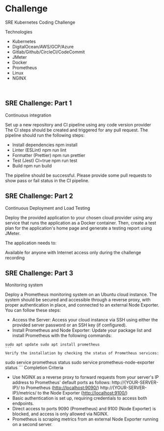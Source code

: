 # Challenge

SRE Kubernetes Coding Challenge

Technologies 
- Kubernetes
- DigitalOcean/AWS/GCP/Azure
- Gitlab/Github/CircleCI/CodeCommit 
- JMeter
- Docker
- Prometheus
- Linux
- NGINX

​
## SRE Challenge: Part 1
Continuous integration

Set up a new repository and CI pipeline using any code version provider
The CI steps should be created and triggered for any pull request. The pipeline should run the following steps:
- Install dependencies npm install
- Linter (ESLint) npm run lint
- Formatter (Prettier) npm run prettier
- Test (Jest) CI=true npm run test
- Build npm run build

The pipeline should be successful. 
Please provide some pull requests to show pass or fail status in the CI pipeline.


## SRE Challenge: Part 2
Continuous Deployment and Load Testing 

Deploy the provided application to your chosen cloud provider using any service that runs the application as a Docker container. Then, create a test plan for the application's home page and generate a testing report using JMeter.

The application needs to:

Available for anyone with Internet access only during the challenge recording

## SRE Challenge: Part 3
Monitoring system  

Deploy a Prometheus monitoring system on an Ubuntu cloud instance. The system should be secured and accessible through a reverse proxy, with proper authentication in place, and connected to an external Node Exporter. You can follow these steps: 
- Access the Server: Access your cloud instance via SSH using either the provided server password or an SSH key (if configured).
- Install Prometheus and Node Exporter:
Update your package list and install Prometheus with the following commands:
```
sudo apt update sudo apt install prometheus
​```
Verify the installation by checking the status of Prometheus services:
```
sudo service prometheus status
sudo service prometheus-node-exporter status
​```
Completion Criteria

- Use NGINX as a reverse proxy to forward requests from your server's IP address to Prometheus' default ports as follows: 
http://{YOUR-SERVER-IP}/ to Prometheus (<http://localhost:9090/>) http://{YOUR-SERVER-IP}/metrics/ to the Node Exporter (<http://localhost:9100/>)
​
- Basic authentication is set up, requiring credentials to access both endpoints.
- Direct access to ports 9090 (Prometheus) and 9100 (Node Exporter) is blocked, and access is only allowed via NGINX.
- Prometheus is scraping metrics from an external Node Exporter running on a second server.
